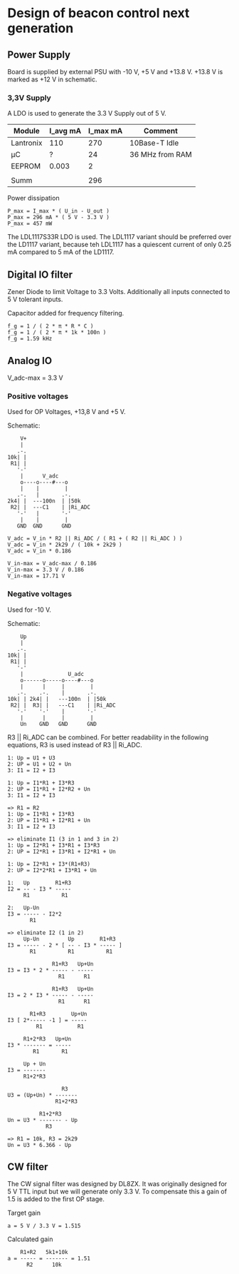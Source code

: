 # Design of beacon control next generation


## Power Supply

Board is supplied by external PSU with -10 V, +5 V and +13.8 V. +13.8 V is
marked as +12 V in schematic.


### 3,3V Supply

A LDO is used to generate the 3.3 V Supply out of 5 V.

| Module    | I_avg mA | I_max mA | Comment         |
|-----------|----------|----------|-----------------|
| Lantronix |      110 |      270 | 10Base-T Idle   |
| µC        |        ? |       24 | 36 MHz from RAM |
| EEPROM    |    0.003 |        2 |                 |
|           |          |          |                 |
| Summ      |          |      296 |                 |

Power dissipation
```
P_max = I_max * ( U_in - U_out )
P_max = 296 mA * ( 5 V - 3.3 V )
P_max = 457 mW
```

The LDL1117S33R LDO is used. The LDL1117 variant should be preferred over the
LD1117 variant, because teh LDL1117 has a quiescent current of only 0.25 mA
compared to 5 mA of the LD1117.


## Digital IO filter

Zener Diode to limit Voltage to 3.3 Volts. Additionally all inputs connected to
5 V tolerant inputs.

Capacitor added for frequency filtering.

```
f_g = 1 / ( 2 * π * R * C )
f_g = 1 / ( 2 * π * 1k * 100n )
f_g = 1.59 kHz
```


## Analog IO

V_adc-max = 3.3 V


### Positive voltages

Used for OP Voltages, +13,8 V and +5 V.

Schematic:
```
    V+
    |
   .-.
10k| |
 R1| |
   '-'
    |      V_adc
    o----o----#---o
    |    |        |
   .-.   |       .-.
2k4| |  ---100n  | |50k
 R2| |  ---C1    | |Ri_ADC
   '-'   |       '-'
    |    |        |
   GND  GND      GND
```

```
V_adc = V_in * R2 || Ri_ADC / ( R1 + ( R2 || Ri_ADC ) )
V_adc = V_in * 2k29 / ( 10k + 2k29 )
V_adc = V_in * 0.186

V_in-max = V_adc-max / 0.186
V_in-max = 3.3 V / 0.186
V_in-max = 17.71 V
```


### Negative voltages

Used for -10 V.

Schematic:
```
    Up
    |
   .-.
10k| |
 R1| |
   '-'
    |              U_adc
    o------o-----o----#---o
    |      |     |        |
   .-.    .-.    |       .-.
10k| | 2k4| |   ---100n  | |50k
 R2| |  R3| |   ---C1    | |Ri_ADC
   '-'    '-'    |       '-'
    |      |     |        |
    Un    GND   GND      GND
```

R3 || Ri_ADC can be combined. For better readability in the following equations,
R3 is used instead of R3 || Ri_ADC.

```
1: Up = U1 + U3
2: UP = U1 + U2 + Un
3: I1 = I2 + I3

1: Up = I1*R1 + I3*R3
2: UP = I1*R1 + I2*R2 + Un
3: I1 = I2 + I3

=> R1 = R2
1: Up = I1*R1 + I3*R3
2: UP = I1*R1 + I2*R1 + Un
3: I1 = I2 + I3

=> eliminate I1 (3 in 1 and 3 in 2)
1: Up = I2*R1 + I3*R1 + I3*R3
2: UP = I2*R1 + I3*R1 + I2*R1 + Un

1: Up = I2*R1 + I3*(R1+R3)
2: UP = I2*2*R1 + I3*R1 + Un

1:   Up        R1+R3
I2 = -- - I3 * -----
     R1          R1

2:   Up-Un
I3 = ----- - I2*2
       R1

=> eliminate I2 (1 in 2)
     Up-Un         Up        R1+R3
I3 = ----- - 2 * [ -- - I3 * ----- ]
       R1          R1          R1

              R1+R3   Up+Un
I3 = I3 * 2 * ----- - -----
                R1      R1

              R1+R3   Up+Un
I3 = 2 * I3 * ----- - -----
                R1      R1

       R1+R3        Up+Un
I3 [ 2*----- -1 ] = -----
         R1           R1

     R1+2*R3   Up+Un
I3 * ------- = -----
        R1       R1

     Up + Un
I3 = -------
     R1+2*R3

                 R3
U3 = (Up+Un) * -------
               R1+2*R3

          R1+2*R3
Un = U3 * ------- - Up
            R3

=> R1 = 10k, R3 = 2k29
Un = U3 * 6.366 - Up
```


## CW filter

The CW signal filter was designed by DL8ZX. It was originally designed for 5 V
TTL input but we will generate only 3.3 V. To compensate this a gain of 1.5 is
added to the first OP stage.

Target gain
```
a = 5 V / 3.3 V = 1.515
```
Calculated gain
```
    R1+R2   5k1+10k
a = ----- = ------- = 1.51
      R2      10k
```
